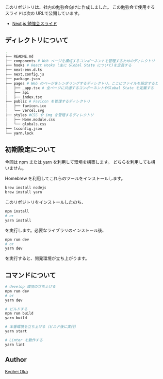 
このリポジトリは、社内の勉強会向けに作成しました。
この勉強会で使用するスライドは次の URLで公開しています。

- [Next.js 勉強会スライド](https://docs.google.com/presentation/d/1hg1CceXfQ9etW0eu8FF8BzbuLHIdDwIWxsMQ0CDd_KE/edit?usp=sharing)

## ディレクトリについて

```bash
.
├── README.md
├── components # Web ページを構成するコンポーネントを管理するためのディレクトリ
├── hooks # React Hooks (主に Global State について)を定義する
├── next-env.d.ts
├── next.config.js
├── package.json 
├── pages # Web のページをレンダリングするディレクトリ。ここにファイルを設定すると自動でrouting が定義される。
│   ├── _app.tsx # 全ページに共通するコンポーネントやGlobal State を定義する
│   ├── api
│   ├── index.tsx
├── public # Favicon を管理するディレクトリ
│   ├── favicon.ico
│   └── vercel.svg
├── styles #CSS や img を管理するディレクトリ
│   ├── Home.module.css
│   └── globals.css
├── tsconfig.json
└── yarn.lock
```

## 初期設定について

今回は npm または yarn を利用して環境を構築します。
どちらを利用しても構いません。

Homebrew を利用してこれらのツールをインストールします。

```bash
brew install nodejs 
brew install yarn 
```

このリポジトリをインストールしたのち、

```bash
npm install 
# or 
yarn install
```

を実行します。必要なライブラリのインストール後、

```bash 
npm run dev
# or 
yarn dev
```
を実行すると、開発環境が立ち上がります。

## コマンドについて

```bash
# develop 環境の立ち上げる
npm run dev 
# or 
yarn dev

# ビルドする
npm run build
yarn build

# 本番環境を立ち上げる（ビルド後に実行）
yarn start 

# Linter を動作する
yarn lint
```

## Author
[Kyohei Oka](https://github.com/okakyo)
